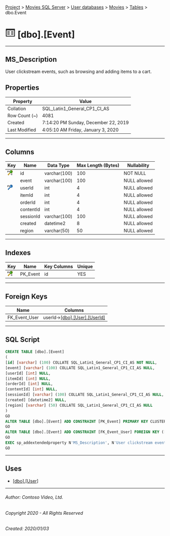 #### 

[Project](../../../../index.md) > [Movies SQL Server](../../../index.md) > [User databases](../../index.md) > [Movies](../index.md) > [Tables](Tables.md) > dbo.Event

# ![Tables](../../../../Images/Table32.png) [dbo].[Event]

---

## <a name="#description"></a>MS_Description

User clickstream events, such as browsing and adding items to a cart.

## <a name="#properties"></a>Properties

| Property | Value |
|---|---|
| Collation | SQL_Latin1_General_CP1_CI_AS |
| Row Count (~) | 4081 |
| Created | 7:14:20 PM Sunday, December 22, 2019 |
| Last Modified | 4:05:10 AM Friday, January 3, 2020 |


---

## <a name="#columns"></a>Columns

| Key | Name | Data Type | Max Length (Bytes) | Nullability |
|---|---|---|---|---|
| [![Cluster Primary Key PK_Event: id](../../../../Images/pkcluster.png)](#indexes) | id | varchar(100) | 100 | NOT NULL |
|  | event | varchar(100) | 100 | NULL allowed |
| [![Foreign Keys FK_Event_User: [dbo].[User].userId](../../../../Images/fk.png)](#foreignkeys) | userId | int | 4 | NULL allowed |
|  | itemId | int | 4 | NULL allowed |
|  | orderId | int | 4 | NULL allowed |
|  | contentId | int | 4 | NULL allowed |
|  | sessionId | varchar(100) | 100 | NULL allowed |
|  | created | datetime2 | 8 | NULL allowed |
|  | region | varchar(50) | 50 | NULL allowed |


---

## <a name="#indexes"></a>Indexes

| Key | Name | Key Columns | Unique |
|---|---|---|---|
| [![Cluster Primary Key PK_Event: id](../../../../Images/pkcluster.png)](#indexes) | PK_Event | id | YES |


---

## <a name="#foreignkeys"></a>Foreign Keys

| Name | Columns |
|---|---|
| FK_Event_User | userId->[[dbo].[User].[UserId]](User.md) |


---

## <a name="#sqlscript"></a>SQL Script

```sql
CREATE TABLE [dbo].[Event]
(
[id] [varchar] (100) COLLATE SQL_Latin1_General_CP1_CI_AS NOT NULL,
[event] [varchar] (100) COLLATE SQL_Latin1_General_CP1_CI_AS NULL,
[userId] [int] NULL,
[itemId] [int] NULL,
[orderId] [int] NULL,
[contentId] [int] NULL,
[sessionId] [varchar] (100) COLLATE SQL_Latin1_General_CP1_CI_AS NULL,
[created] [datetime2] NULL,
[region] [varchar] (50) COLLATE SQL_Latin1_General_CP1_CI_AS NULL
)
GO
ALTER TABLE [dbo].[Event] ADD CONSTRAINT [PK_Event] PRIMARY KEY CLUSTERED  ([id])
GO
ALTER TABLE [dbo].[Event] ADD CONSTRAINT [FK_Event_User] FOREIGN KEY ([userId]) REFERENCES [dbo].[User] ([UserId])
GO
EXEC sp_addextendedproperty N'MS_Description', N'User clickstream events, such as browsing and adding items to a cart.', 'SCHEMA', N'dbo', 'TABLE', N'Event', NULL, NULL
GO

```


---

## <a name="#uses"></a>Uses

* [[dbo].[User]](User.md)


---

###### Author:  Contoso Video, Ltd.

###### Copyright 2020 - All Rights Reserved

###### Created: 2020/01/03

